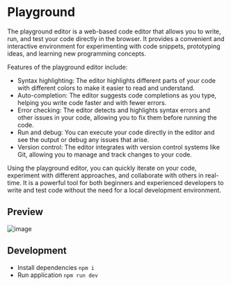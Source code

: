 # Playground
The playground editor is a web-based code editor that allows you to write, run, and test your code directly in the browser. It provides a convenient and interactive environment for experimenting with code snippets, prototyping ideas, and learning new programming concepts.

Features of the playground editor include:
- Syntax highlighting: The editor highlights different parts of your code with different colors to make it easier to read and understand.
- Auto-completion: The editor suggests code completions as you type, helping you write code faster and with fewer errors.
- Error checking: The editor detects and highlights syntax errors and other issues in your code, allowing you to fix them before running the code.
- Run and debug: You can execute your code directly in the editor and see the output or debug any issues that arise.
- Version control: The editor integrates with version control systems like Git, allowing you to manage and track changes to your code.

Using the playground editor, you can quickly iterate on your code, experiment with different approaches, and collaborate with others in real-time. It is a powerful tool for both beginners and experienced developers to write and test code without the need for a local development environment.

## Preview
![image](https://github.com/user-attachments/assets/3b1be74b-4835-4417-9b9f-4823e2fa5ec9)


## Development
- Install dependencies
`npm i`
- Run application
`npm run dev`
